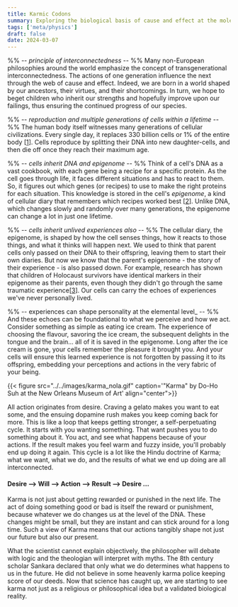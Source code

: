 ```yaml
---
title: Karmic Codons
summary: Exploring the biological basis of cause and effect at the molecular level
tags: ['meta/physics']
draft: false
date: 2024-03-07
---
```


%% -- _principle of interconnectedness_ -- %%
Many non-European philosophies around the world emphasize the concept of transgenerational interconnectedness. The actions of one generation influence the next through the web of cause and effect. Indeed, we are born in a world shaped by our ancestors, their virtues, and their shortcomings. In turn, we hope to beget children who inherit our strengths and hopefully improve upon our failings, thus ensuring the continued progress of our species. 

%% -- _reproduction and multiple generations of cells within a lifetime_ -- %%
The human body itself witnesses many generations of cellular civilizations.
Every single day, it replaces 330 billion cells or 1% of the entire body [[1](https://www.scientificamerican.com/article/our-bodies-replace-billions-of-cells-every-day/)].
Cells reproduce by splitting their DNA into new daughter-cells, and then die off once they reach their maximum age.

%% -- _cells inherit DNA and epigenome_ -- %%
Think of a cell's DNA as a vast cookbook, with each gene being a recipe for a specific protein. As the cell goes through life, it faces different situations and has to react to them. So, it figures out which genes (or recipes) to use to make the right proteins for each situation. This knowledge is stored in the cell's _epigenome_, a kind of cellular diary that remembers which recipes worked best [[2](https://learn.genetics.utah.edu/content/epigenetics/memory)]. Unlike DNA, which changes slowly and randomly over many generations, the epigenome can change a lot in just one lifetime.

%% -- _cells inherit unlived experiences also_ -- %%
The cellular diary, the epigenome, is shaped by how the cell senses things, how it reacts to those things, and what it thinks will happen next. We used to think that parent cells only passed on their DNA to their offspring, leaving them to start their own diaries. But now we know that the parent's epigenome - the story of their experience - is also passed down. For example, research has shown that children of Holocaust survivors have identical markers in their epigenome as their parents, even though they didn't go through the same traumatic experience[[3](https://www.theguardian.com/science/2015/aug/21/study-of-holocaust-survivors-finds-trauma-passed-on-to-childrens-genes)]. Our cells can carry the echoes of experiences we've never personally lived.

%% -- experiences can shape personality at the elemental level_ -- %%
And these echoes can be foundational to what we perceive and how we act. Consider something as simple as eating ice cream. The experience of choosing the flavour, savoring the ice cream, the subsequent delights in the tongue and the brain... all of it is saved in the epigenome. Long after the ice cream is gone, your cells remember the pleasure it brought you. 
And your cells will ensure this learned experience is not forgotten by passing it to its offspring, embedding your perceptions and actions in the very fabric of your being.

{{< figure src="../../images/karma_nola.gif" caption='"Karma" by Do-Ho Suh at the New Orleans Museum of Art' align="center">}}

All action originates from desire. Craving a gelato makes you want to eat some, and the ensuing dopamine rush makes you keep coming back for more. This is like a loop that keeps getting stronger, a self-perpetuating cycle. It starts with you wanting something. That want pushes you to do something about it. You act, and see what happens because of your actions. If the result makes you feel warm and fuzzy inside, you'll probably end up doing it again. This cycle is a lot like the Hindu doctrine of Karma; what we want, what we do, and the results of what we end up doing are all interconnected.
#### Desire --> Will --> Action --> Result --> Desire ...

Karma is not just about getting rewarded or punished in the next life. The act of doing something good or bad is itself the reward or punishment, because whatever we do changes us at the level of the DNA. These changes might be small, but they are instant and can stick around for a long time. Such a view of Karma means that our actions tangibly shape not just our future but also our present.

What the scientist cannot explain objectively, the philosopher will debate with logic and the theologian will interpret with myths. The 8th century scholar Sankara declared that only what we do determines what happens to us in the future. He did not believe in some heavenly karma police keeping score of our deeds. Now that science has caught up, we are starting to see karma not just as a religious or philosophical idea but a validated biological reality.